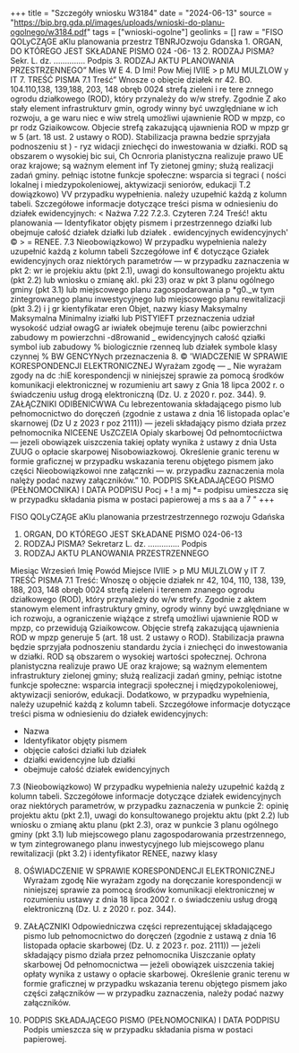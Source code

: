 +++
title = "Szczegóły wniosku W3184"
date = "2024-06-13"
source = "https://bip.brg.gda.pl/images/uploads/wnioski-do-planu-ogolnego/w3184.pdf"
tags = ["wnioski-ogolne"]
geolinks = []
raw = "FISO QOLyCZĄGE aKlu planowania przestrz TBNRJOzwoju Gdanska 1. ORGAN, DO KTÓREGO JEST SKŁADANE PISMO 024 -06- 13  2. RODZAJ PISMA? Sekr. L. dz. .............. Podpis 3. RODZAJ AKTU PLANOWANIA PRZESTRZENNEGO”  Mies W E  4. D Imi! Pow Miej IVIIE > p MU MULZLOW y IT 7. TREŚĆ PISMA 7.1 Treść” Wnosze o obięcie działek nr 42. BO. 104.110,138, 139,188, 203, 148 obręb 0024 strefą zieleni i re tere znnego ogrodu działkowego (ROD), który przynależy do w/w strefy. Zgodnie Z  ako stały element infrastrukturv gmin, ogrody winny być uwzględniane w ich rozwoju, a ge waru niec e wiw strelą umożliwi ujawnienie ROD w mpzp, co pr rodz Gziaikowcow. Objecie strefą zakazującą ujawnienia ROD w mpzp gr w 5 (art. 18 ust. 2 ustawy o ROD). Stabilizacja prawna bedzie sprzyjała podnoszeniu st ) - ryz widacji zniechęci do inwestowania w działki. ROD są obszarem o wysokiej bic sui, Ch Ocnroria planistyczna realizuje prawo UE oraz krajowe; są ważnym element inf Ty zietonej gminy; służą realizacji zadań gminy. pełniąc istotne funkcje społeczne: wsparcia si tegraci ( ności lokalnej i miedzypokoleniowej, aktywizacji seniorów, edukacji T.2 dowiązkowo) VV przypadku wypełnienia. należy uzupełnić każdą z kolumn tabeli. Szczegółowe informacje dotyczące treści pisma w odniesieniu do działek ewidencyjnych: < Nażwa 7.22 7.2.3. Czyteren  7.24 Treść! aktu planowania  — Identyfikator objęty pismem  i  przestrzennego działki lub  obejmuje całość   działek  działki lub działek   . ewidencyjnych  ewidencyjnych'  © > = RENEE. 7.3 Nieobowiązkowo) W przypadku wypełnienia należy uzupełnić każdą z kolumn tabeli Szczegółowe inf € dotyczące Gziałek ewidencyjnych oraz niektórych parametrów — w przypadku zaznaczenia w pkt 2: wr ie projekiu aktu (pkt 2.1), uwagi do konsultowanego projektu aktu (pkt 2.2) lub wniosku o zmianę akl. pki 23) oraz w pkt 3 planu ogólnego gminy (pkt 3.1) lub miejscowego planu zagospodarowania p *g0._w tym zintegrowanego planu inwestycyjnego lub miejscowego planu rewitalizacji (pkt 3.2) i j gr kientyfikatar eren Objet, nazwy kiasy Maksymalny  Maksymalna  Minimalny iziałki lub PISTYIEFT przeznaczenia udział wysokość  udział  owagG ar iwiałek obejmuje terenu (aibc powierzchni zabudowy m  powierzchni  -d8rowanid _ ewidencyjnych całość qziałki symbol iub zabudowy %  biologicznie  rzenneq lub działek symbole klasy czynnej % BW GENCYNych przeznaczenia          8. © 'WIADCZENIE W SPRAWIE KORESPONDENCJI ELEKTRONICZNEJ Wyrażam zgodę — _ Nie wyrażam zgody na dc :hiE korespondencji w niniejszej sprawie za pomocą środków komunikacji elektronicznej w rozumieniu art sawy z Gnia 18 lipca 2002 r. o świadczeniu usług drogą elektroniczną (Dz. U. z 2020 r. poz. 344). 9. ZAŁĄCZNIKI  ODIBENICWWA Cu Iebrezentowania składającego pismo lub pełnomocnictwo do doręczeń (zgodnie z ustawa z dnia 16 listopada oplac'e skarnowej (Dz U z 2023 r poz 2111)) — jezeli składający pismo działa przez pełnomocnika NICEENE UsZCZEIA Opialy skarbowej Od pełnomtocńictwa — jezeli obowiązek uiszczenia takiej opłaty wynika ż ustawy z dnia Usta ZUUG o opłacie skarpowej Nisobowiazkowoj. Określenie granic terenu w formie graficznej w przypadku wskazania terenu objętego pismem jako części Nieobowiązkowoi nne załącznki — w. przypadku zaznaczenia mola nalęży podać nazwy załączników.” 10. PODPIS SKŁADAJĄCEGO PISMO (PEŁNOMOCNIKA) I DATA PODPISU Pocj + ! a mj *= podpisu umieszcza się w przypadku składania pisma w postaci papierowej a ms s  aa a 7 "
+++

FISO QOLyCZĄGE aKlu planowania przestrzestrzennego rozwoju Gdańska
1. ORGAN, DO KTÓREGO JEST SKŁADANE PISMO 024-06-13 
2. RODZAJ PISMA? Sekretarz L. dz. .............. Podpis
3. RODZAJ AKTU PLANOWANIA PRZESTRZENNEGO

Miesiąc Wrzesień
Imię
Powód
Miejsce
IVIIE > p MU MULZLOW y
IT
7. TREŚĆ PISMA
7.1 Treść: Wnoszę o objęcie działek nr 42, 104, 110, 138, 139, 188, 203, 148 obręb 0024 strefą zieleni i terenem znanego ogrodu działkowego (ROD), który przynależy do w/w strefy. Zgodnie z aktem stanowym element infrastruktury gminy, ogrody winny być uwzględniane w ich rozwoju, a ograniczenie wiążące z strefą umożliwi ujawnienie ROD w mpzp, co przewidują Gziaikowcow. Objęcie strefą zakazującą ujawnienia ROD w mpzp generuje 5 (art. 18 ust. 2 ustawy o ROD). Stabilizacja prawna będzie sprzyjała podnoszeniu standardu życia i zniechęci do inwestowania w działki. ROD są obszarem o wysokiej wartości społecznej. Ochrona planistyczna realizuje prawo UE oraz krajowe; są ważnym elementem infrastruktury zielonej gminy; służą realizacji zadań gminy, pełniąc istotne funkcje społeczne: wsparcia integracji społecznej i międzypokoleniowej, aktywizacji seniorów, edukacji. Dodatkowo, w przypadku wypełnienia, należy uzupełnić każdą z kolumn tabeli. Szczegółowe informacje dotyczące treści pisma w odniesieniu do działek ewidencyjnych:
- Nazwa
- Identyfikator objęty pismem
- objęcie całości działki lub działek
- działki ewidencyjne lub działki
- obejmuje całość działek ewidencyjnych

7.3 (Nieobowiązkowo) W przypadku wypełnienia należy uzupełnić każdą z kolumn tabeli. Szczegółowe informacje dotyczące działek ewidencyjnych oraz niektórych parametrów, w przypadku zaznaczenia w punkcie 2: opinię projektu aktu (pkt 2.1), uwagi do konsultowanego projektu aktu (pkt 2.2) lub wniosku o zmianę aktu planu (pkt 2.3), oraz w punkcie 3 planu ogólnego gminy (pkt 3.1) lub miejscowego planu zagospodarowania przestrzennego, w tym zintegrowanego planu inwestycyjnego lub miejscowego planu rewitalizacji (pkt 3.2) i identyfikator RENEE, nazwy klasy

8. OŚWIADCZENIE W SPRAWIE KORESPONDENCJI ELEKTRONICZNEJ
Wyrażam zgodę
Nie wyrażam zgody
na doręczanie korespondencji w niniejszej sprawie za pomocą środków komunikacji elektronicznej w rozumieniu ustawy z dnia 18 lipca 2002 r. o świadczeniu usług drogą elektroniczną (Dz. U. z 2020 r. poz. 344).

9. ZAŁĄCZNIKI
Odpowiedniczwa części reprezentującej składającego pismo lub pełnomocnictwo do doręczeń (zgodnie z ustawą z dnia 16 listopada opłacie skarbowej (Dz. U. z 2023 r. poz. 2111)) — jeżeli składający pismo działa przez pełnomocnika
Uiszczanie opłaty skarbowej Od pełnomocnictwa — jeżeli obowiązek uiszczenia takiej opłaty wynika z ustawy o opłacie skarbowej. Określenie granic terenu w formie graficznej w przypadku wskazania terenu objętego pismem jako części załączników — w przypadku zaznaczenia, należy podać nazwy załączników.

10. PODPIS SKŁADAJĄCEGO PISMO (PEŁNOMOCNIKA) I DATA PODPISU
Podpis umieszcza się w przypadku składania pisma w postaci papierowej.


